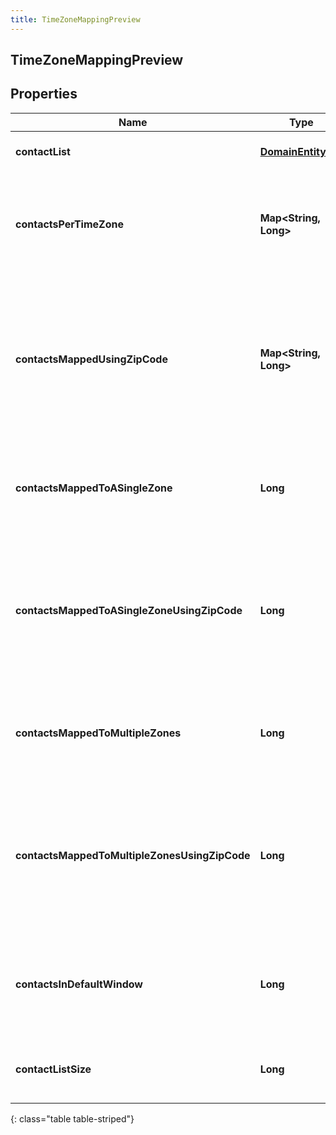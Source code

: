 ```yaml
---
title: TimeZoneMappingPreview
---
```

## TimeZoneMappingPreview


## Properties

| Name | Type | Description | Notes |
| ------------ | ------------- | ------------- | ------------- |
| **contactList** | <!----><!---->[**DomainEntityRef**](DomainEntityRef.html)<!----> | The associated ContactList |  [optional] |
| **contactsPerTimeZone** | <!----><!---->**Map&lt;String, Long&gt;**<!----> | The number of contacts per time zone that mapped to only that time zone |  [optional] |
| **contactsMappedUsingZipCode** | <!----><!---->**Map&lt;String, Long&gt;**<!----> | The number of contacts per time zone that mapped to only that time zone and were mapped using the zip code column |  [optional] |
| **contactsMappedToASingleZone** | <!----><!---->**Long**<!----> | The total number of contacts that mapped to a single time zone |  [optional] |
| **contactsMappedToASingleZoneUsingZipCode** | <!----><!---->**Long**<!----> | The total number of contacts that mapped to a single time zone and were mapped using the zip code column |  [optional] |
| **contactsMappedToMultipleZones** | <!----><!---->**Long**<!----> | The total number of contacts that mapped to multiple time zones |  [optional] |
| **contactsMappedToMultipleZonesUsingZipCode** | <!----><!---->**Long**<!----> | The total number of contacts that mapped to multiple time zones and were mapped using the zip code column |  [optional] |
| **contactsInDefaultWindow** | <!----><!---->**Long**<!----> | The total number of contacts that will be dialed during the default window |  [optional] |
| **contactListSize** | <!----><!---->**Long**<!----> | The total number of contacts in the contact list |  [optional] |
{: class="table table-striped"}



